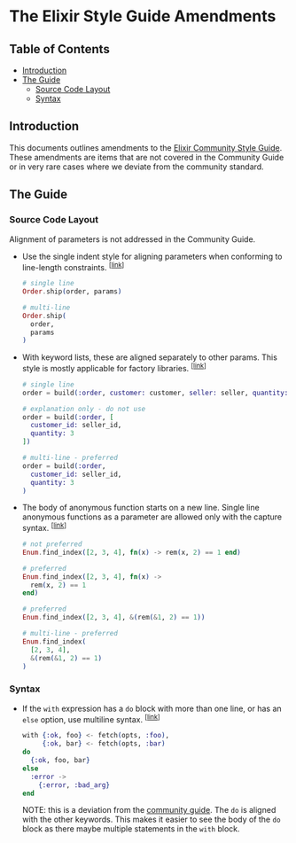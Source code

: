 # The Elixir Style Guide Amendments

## Table of Contents

* [Introduction](#introduction)
* [The Guide](#the-guide)
  * [Source Code Layout](#source-code-layout)
  * [Syntax](#syntax)  

## Introduction

This documents outlines amendments to the [Elixir Community Style Guide](https://github.com/christopheradams/elixir_style_guide).
These amendments are items that are not covered in the Community Guide or in very rare cases where we
deviate from the community standard.

## The Guide

### Source Code Layout

Alignment of parameters is not addressed in the Community Guide.

* <a name="align-parameters"></a>
  Use the single indent style for aligning parameters when
  conforming to line-length constraints.
  <sup>[[link](#align-parameters)]</sup>

  ```elixir  
  # single line
  Order.ship(order, params)

  # multi-line
  Order.ship(
    order,
    params
  )
  ```  

* <a name="align-keywords"></a>
  With keyword lists, these are aligned separately to other params. This style is mostly applicable for factory libraries.
  <sup>[[link](#align-keywords)]</sup>

  ```elixir
  # single line
  order = build(:order, customer: customer, seller: seller, quantity: 3])

  # explanation only - do not use  
  order = build(:order, [
    customer_id: seller_id,
    quantity: 3
  ])

  # multi-line - preferred  
  order = build(:order,
    customer_id: seller_id,
    quantity: 3
  )  
  ```

* <a name="align-anon-functions"></a>
  The body of anonymous function starts on a new line. Single
  line anonymous functions as a parameter are allowed only
  with the capture syntax.
  <sup>[[link](#align-anon-functions)]</sup>  

  ```elixir
  # not preferred
  Enum.find_index([2, 3, 4], fn(x) -> rem(x, 2) == 1 end)  

  # preferred
  Enum.find_index([2, 3, 4], fn(x) ->
    rem(x, 2) == 1
  end)

  # preferred
  Enum.find_index([2, 3, 4], &(rem(&1, 2) == 1))

  # multi-line - preferred
  Enum.find_index(
    [2, 3, 4],
    &(rem(&1, 2) == 1)
  )     
  ```  

### Syntax

* <a name="with-else"></a>
  If the `with` expression has a `do` block with more than one line, or has an
  `else` option, use multiline syntax.
  <sup>[[link](#with-else)]</sup>

  ```elixir
  with {:ok, foo} <- fetch(opts, :foo),
       {:ok, bar} <- fetch(opts, :bar)
  do
    {:ok, foo, bar}
  else
    :error ->
      {:error, :bad_arg}
  end
  ```

  NOTE: this is a deviation from the [community guide](https://github.com/christopheradams/elixir_style_guide#with-else
). The `do` is aligned with the other keywords. This makes it easier to see the body of the `do` block as there maybe multiple statements in the `with` block.
